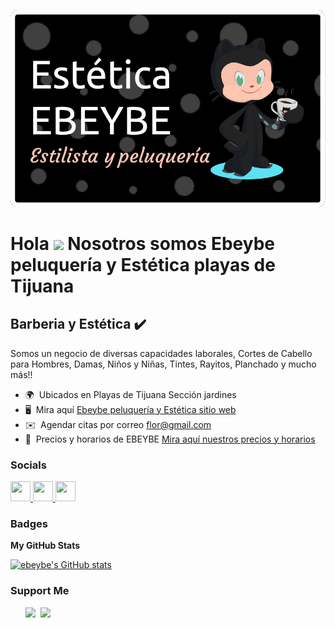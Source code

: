 ![Header](./ebeybe.png)

Hola ![](https://user-images.githubusercontent.com/18350557/176309783-0785949b-9127-417c-8b55-ab5a4333674e.gif) Nosotros somos Ebeybe peluquería y Estética playas de Tijuana
======================================================================================================================================================================

Barberia y Estética ✔️
----------------------

Somos un negocio de diversas capacidades laborales, Cortes de Cabello para Hombres, Damas, Niños y Niñas, Tintes, Rayitos, Planchado y mucho más!!

* 🌍  Ubicados en Playas de Tijuana Sección jardines
* 🖥️  Mira aquí [Ebeybe peluquería y Estética sitio web](http://ebeybe.com)
* ✉️  Agendar citas por correo [flor@gmail.com](mailto:flor@gmail.com)
* 🚀  Precios y horarios de EBEYBE  [Mira aquí nuestros precios y horarios](http://Ebeybe.net)


### Socials

<p align="left"> <a href="https://www.facebook.com/ebeybeplayas" target="_blank" rel="noreferrer"> <picture> <source media="(prefers-color-scheme: dark)" srcset="https://raw.githubusercontent.com/danielcranney/readme-generator/main/public/icons/socials/facebook-dark.svg" /> <source media="(prefers-color-scheme: light)" srcset="https://raw.githubusercontent.com/danielcranney/readme-generator/main/public/icons/socials/facebook.svg" /> <img src="https://raw.githubusercontent.com/danielcranney/readme-generator/main/public/icons/socials/facebook.svg" width="32" height="32" /> </picture> </a> <a href="https://www.github.com/ebeybe" target="_blank" rel="noreferrer"> <picture> <source media="(prefers-color-scheme: dark)" srcset="https://raw.githubusercontent.com/danielcranney/readme-generator/main/public/icons/socials/github-dark.svg" /> <source media="(prefers-color-scheme: light)" srcset="https://raw.githubusercontent.com/danielcranney/readme-generator/main/public/icons/socials/github.svg" /> <img src="https://raw.githubusercontent.com/danielcranney/readme-generator/main/public/icons/socials/github.svg" width="32" height="32" /> </picture> </a> <a href="https://www.x.com/ebeybe" target="_blank" rel="noreferrer"> <picture> <source media="(prefers-color-scheme: dark)" srcset="https://raw.githubusercontent.com/danielcranney/readme-generator/main/public/icons/socials/twitter-dark.svg" /> <source media="(prefers-color-scheme: light)" srcset="https://raw.githubusercontent.com/danielcranney/readme-generator/main/public/icons/socials/twitter.svg" /> <img src="https://raw.githubusercontent.com/danielcranney/readme-generator/main/public/icons/socials/twitter.svg" width="32" height="32" /> </picture> </a></p>

### Badges

<b>My GitHub Stats</b>

<a href="http://www.github.com/ebeybe"><img src="https://github-readme-stats.vercel.app/api?username=ebeybe&show_icons=true&hide=&count_private=true&title_color=0891b2&text_color=ffffff&icon_color=0891b2&bg_color=1c1917&hide_border=true&show_icons=true" alt="ebeybe's GitHub stats" /></a>

### Support Me

<ul style="list-style-type: none; margin: 0;">

<li style="display: inline-block; margin-right: 0.25rem;"><a href="https://www.buymeacoffee.com/ebeybe"><img src="https://cdn.buymeacoffee.com/buttons/v2/default-yellow.png" width="150"/></a></li>

<li style="display: inline-block; margin-right: 0.25rem;"><a href="https://www.ko-fi.com/Ebeybe"><img src="https://storage.ko-fi.com/cdn/kofi2.png?v=3" width="150"/></a></li>

</ul>
